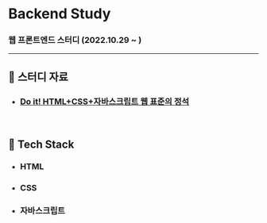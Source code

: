 # Backend Study

### 웹 프론트엔드 스터디 (2022.10.29 ~ )

---

## :book: 스터디 자료

* ### [Do it! HTML+CSS+자바스크립트 웹 표준의 정석](https://github.com/Eun-Sook-Kim/doit_html_css_javascript)

<br>

## :notebook_with_decorative_cover: Tech Stack

* ### HTML
* ### CSS
* ### 자바스크립트
